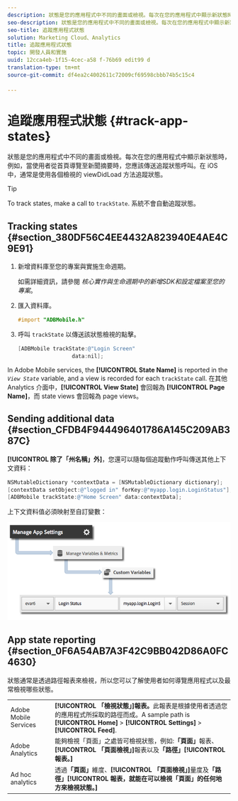 ```yaml
---
description: 狀態是您的應用程式中不同的畫面或檢視。每次在您的應用程式中顯示新狀態時，例如，當使用者從首頁導覽至新聞摘要時，您應該傳送追蹤狀態呼叫。在 iOS 中，通常是使用各個檢視的 viewDidLoad 方法追蹤狀態。
seo-description: 狀態是您的應用程式中不同的畫面或檢視。每次在您的應用程式中顯示新狀態時，例如，當使用者從首頁導覽至新聞摘要時，您應該傳送追蹤狀態呼叫。在 iOS 中，通常是使用各個檢視的 viewDidLoad 方法追蹤狀態。
seo-title: 追蹤應用程式狀態
solution: Marketing Cloud、Analytics
title: 追蹤應用程式狀態
topic: 開發人員和實施
uuid: 12cca4eb-1f15-4cec-a58 f-76b69 edit99 d
translation-type: tm+mt
source-git-commit: df4ea2c4002611c72009cf69598cbbb74b5c15c4

---
```



# 追蹤應用程式狀態 {#track-app-states}

狀態是您的應用程式中不同的畫面或檢視。每次在您的應用程式中顯示新狀態時，例如，當使用者從首頁導覽至新聞摘要時，您應該傳送追蹤狀態呼叫。在 iOS 中，通常是使用各個檢視的 viewDidLoad 方法追蹤狀態。

>[!TIP]
>
>To track states, make a call to `trackState`. 系統不會自動追蹤狀態。

## Tracking states {#section_380DF56C4EE4432A823940E4AE4C9E91}

1. 新增資料庫至您的專案與實施生命週期。

   如需詳細資訊，請參閱 *核心實作與生命週期中的新增SDK和設定檔案至您的專案*[](/help/ios/getting-started/dev-qs.md)。
1. 匯入資料庫。

   ```objective-c
   #import "ADBMobile.h"
   ```

1. 呼叫 `trackState` 以傳送該狀態檢視的點擊。

   ```objective-c
   [ADBMobile trackState:@"Login Screen"  
                    data:nil];
   ```

In Adobe Mobile services, the **[!UICONTROL State Name]** is reported in the *`View State`* variable, and a view is recorded for each `trackState` call. 在其他 Analytics 介面中，**[!UICONTROL View State]** 會回報為 **[!UICONTROL Page Name]**，而 state views 會回報為 page views。

## Sending additional data {#section_CFDB4F944496401786A145C209AB387C}

**[!UICONTROL 除了「州名稱」外]**，您還可以隨每個追蹤動作呼叫傳送其他上下文資料：

```objective-c
NSMutableDictionary *contextData = [NSMutableDictionary dictionary]; 
[contextData setObject:@"logged in" forKey:@"myapp.login.LoginStatus"]; 
[ADBMobile trackState:@"Home Screen" data:contextData];
```

上下文資料值必須映射至自訂變數：

![](assets/map-variable-context-state.png)

## App state reporting {#section_0F6A54AB7A3F42C9BB042D86A0FC4630}

狀態通常是透過路徑報表來檢視，所以您可以了解使用者如何導覽應用程式以及最常檢視哪些狀態。

|  |  |
|--- |--- |
| Adobe Mobile Services | **[!UICONTROL 「檢視狀態」]報表。**&#x200B;此報表是根據使用者透過您的應用程式所採取的路徑而成。A sample path is  **[!UICONTROL Home]**  &gt;  **[!UICONTROL Settings]**  &gt; **[!UICONTROL Feed]**. |
| Adobe Analytics | 能夠檢視「頁面」之處皆可檢視狀態，例如:**「頁面」**&#x200B;報表、**[!UICONTROL 「頁面檢視」]**&#x200B;報表以及&#x200B;**「路徑」[!UICONTROL 報表。]** |
| Ad hoc analytics | 透過&#x200B;**「頁面」**&#x200B;維度、**[!UICONTROL 「頁面檢視」]**&#x200B;量度及&#x200B;**「路徑」[!UICONTROL 報表，就能在可以檢視「頁面」的任何地方來檢視狀態。]** |
